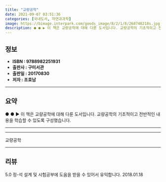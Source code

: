 ```yaml
---
title: "교량공학"
date: 2021-09-07 03:51:36
categories: [국내도서, 자연과과학]
image: https://bimage.interpark.com/goods_image/8/2/1/8/268748218s.jpg
description: ● ● ▶ 이 책은 교량공학에 대해 다룬 도서입니다. 교량공학의 기초적이고 전반적인 내용을 학습할 수 있도록 구성했습니다.
---
```


## **정보**

- **ISBN : 9788982251931**
- **출판사 : 구미서관**
- **출판일 : 20170830**
- **저자 : 조효남**

------



## **요약**

●  ●  ▶ 이 책은 교량공학에 대해 다룬 도서입니다. 교량공학의 기초적이고 전반적인 내용을 학습할 수 있도록 구성했습니다.

------



------


교량공학 

------


## **리뷰** 

5.0 정-석 설계 및 시험공부에 도움을 받을 수 있어서 유익합니다. 2018.01.18 <br/>